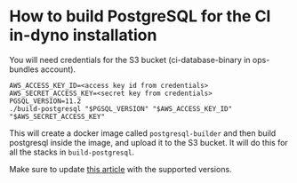 # How to build PostgreSQL for the CI in-dyno installation

You will need credentials for the S3 bucket (ci-database-binary in ops-bundles account).

```
AWS_ACCESS_KEY_ID=<access key id from credentials>
AWS_SECRET_ACCESS_KEY=<secret key from credentials>
PGSQL_VERSION=11.2
./build-postgresql "$PGSQL_VERSION" "$AWS_ACCESS_KEY_ID" "$AWS_SECRET_ACCESS_KEY"
```

This will create a docker image called `postgresql-builder` and then build postgresql inside the image, and upload it to the S3 bucket. It will do this for all the stacks in `build-postgresql`.

Make sure to update [this article](https://devcenter.heroku.com/articles/heroku-ci-in-dyno-databases) with the supported versions.
